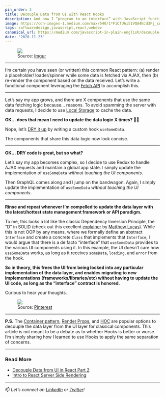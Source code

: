 ```yaml
---
pin_order: 3
title: Decouple Data from UI with React Hooks
description: And how I “program to an interface” with JavaScript functions
image: https://cdn-images-1.medium.com/max/540/1*F1CfUAi51VQA4NJd3Fj_cA.jpeg
tags: softwaredesign,javascript,react,webdev
canonical_url: https://medium.com/javascript-in-plain-english/decouple-data-from-ui-with-react-hooks-6f7fe968c3e3
date: '2020-11-23'
---
```


<figure>
	<img src='https://cdn-images-1.medium.com/max/1024/1*Ysy1EpS9hF5J3qnkT5TX3A.png'>
	<figcaption>Source: <a href="https://imgur.com/gallery/CgWZFId">Imgur</a></figcaption>
</figure>

***

I‘m certain you have seen (or written) this common React pattern: (a) render a placeholder/ loader/spinner while some data is fetched via AJAX, then (b) re-render the component based on the data received. Let’s write a functional component leveraging the [Fetch API](https://developer.mozilla.org/en-US/docs/Web/API/Fetch_API) to accomplish this.

<script src="https://gist.github.com/suhanw/b8aa23f97f06ddc3b068b2c2368e4ca2.js"></script>
***

Let’s say my app grows, and there are X components that use the same data fetching logic because… reasons. To avoid spamming the server with data requests, I decide to use [Local Storage](https://developer.mozilla.org/en-US/docs/Web/API/Window/localStorage) to cache the data.

**OK… does that mean I need to update the data logic**  **X times? 😬😱**

Nope, let’s [DRY it up](https://medium.com/better-programming/kiss-dry-and-code-principles-every-developer-should-follow-b77d89f51d74) by writing a custom hook `useSomeData`.

<script src='https://gist.github.com/suhanw/3e948918f96a1b7680bdeb86bbbbdaa2.js'></script>

The components that share this data logic now look concise.

<script src='https://gist.github.com/suhanw/9e23e8b61dfb58db45e280124b22fe55.js'></script>
***

**OK… DRY code is great, but so what?**

Let’s say my app becomes complex, so I decide to use Redux to handle AJAX requests and maintain a global app state. I simply update the implementation of `useSomeData` _without touching the UI components_.

<script src='https://gist.github.com/suhanw/aac361c9ab4856eed2cf5d5531ce655b.js'></script>

Then GraphQL comes along and I jump on the bandwagon. Again, I simply update the implementation of `useSomeData` _without touching the UI components_.

<script src='https://gist.github.com/suhanw/eaeebbf6afd44b7b5509ec74a27656f7.js'></script>
***

**Rinse and repeat whenever I’m compelled to update the data layer with the latest/hottest state management framework or API paradigm.**

To me, this looks a lot like the classic Dependency Inversion Principle, the “D” in SOLID (check out this excellent [explainer](https://medium.com/better-programming/revisiting-solid-927e6a5202d3) by [Matthew Lucas](https://medium.com/u/12cc371abade)). While this is not OOP by any means, where we formally define an abstract `Interface` and create a concrete `Class` that implements that `Interface`, I would argue that there is a de facto “interface” that `useSomeData` provides to the various UI components using it. In this example, the UI doesn’t care how `useSomeData` works, as long as it receives `someData`, `loading`, and `error` from the hook.

**So in theory, this frees the UI from being locked into any particular implementation of the data layer, and enables migrating to new implementations (frameworks/libraries/etc) without having to update the UI code, as long as the “interface” contract is honored.**

Curious to hear your thoughts.

<figure>
	<img src='https://cdn-images-1.medium.com/max/540/1*F1CfUAi51VQA4NJd3Fj_cA.jpeg'>
	<figcaption>Source: <a href="https://www.pinterest.com/pin/333759022356307210/">Pinterest</a></figcaption>
</figure>

***

**P.S.** The [Container pattern](https://medium.com/@dan_abramov/smart-and-dumb-components-7ca2f9a7c7d0), [Render Props](https://reactjs.org/docs/render-props.html), and [HOC](https://reactjs.org/docs/higher-order-components.html) are popular options to decouple the data layer from the UI layer for classical components. This article is not meant to be a debate as to whether Hooks is better or worse. I’m simply sharing how I learned to use Hooks to apply the same separation of concerns.
***

### Read More

- [Decouple Data from UI in React Part 2](https://medium.com/javascript-in-plain-english/how-to-decouple-data-from-ui-in-react-d6b1516f4f0b)
- [Intro to React Server Side Rendering](https://medium.com/javascript-in-plain-english/intro-to-react-server-side-rendering-3c2af3782d08)

***

📫 _Let’s connect on_ [_LinkedIn_](https://www.linkedin.com/in/suhanwijaya/) _or_ [_Twitter_](https://twitter.com/suhanw)_!_